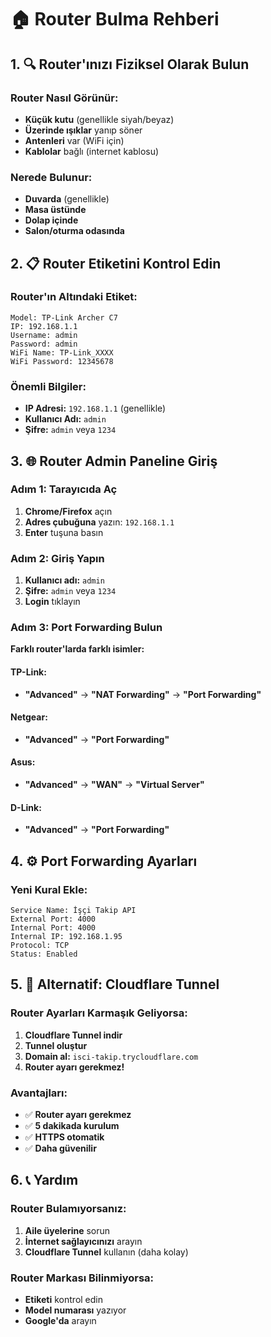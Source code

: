 # 🏠 Router Bulma Rehberi

## 1. 🔍 Router'ınızı Fiziksel Olarak Bulun

### Router Nasıl Görünür:
- **Küçük kutu** (genellikle siyah/beyaz)
- **Üzerinde ışıklar** yanıp söner
- **Antenleri** var (WiFi için)
- **Kablolar** bağlı (internet kablosu)

### Nerede Bulunur:
- **Duvarda** (genellikle)
- **Masa üstünde**
- **Dolap içinde**
- **Salon/oturma odasında**

## 2. 📋 Router Etiketini Kontrol Edin

### Router'ın Altındaki Etiket:
```
Model: TP-Link Archer C7
IP: 192.168.1.1
Username: admin
Password: admin
WiFi Name: TP-Link_XXXX
WiFi Password: 12345678
```

### Önemli Bilgiler:
- **IP Adresi:** `192.168.1.1` (genellikle)
- **Kullanıcı Adı:** `admin`
- **Şifre:** `admin` veya `1234`

## 3. 🌐 Router Admin Paneline Giriş

### Adım 1: Tarayıcıda Aç
1. **Chrome/Firefox** açın
2. **Adres çubuğuna** yazın: `192.168.1.1`
3. **Enter** tuşuna basın

### Adım 2: Giriş Yapın
1. **Kullanıcı adı:** `admin`
2. **Şifre:** `admin` veya `1234`
3. **Login** tıklayın

### Adım 3: Port Forwarding Bulun
**Farklı router'larda farklı isimler:**

#### TP-Link:
- **"Advanced"** → **"NAT Forwarding"** → **"Port Forwarding"**

#### Netgear:
- **"Advanced"** → **"Port Forwarding"**

#### Asus:
- **"Advanced"** → **"WAN"** → **"Virtual Server"**

#### D-Link:
- **"Advanced"** → **"Port Forwarding"**

## 4. ⚙️ Port Forwarding Ayarları

### Yeni Kural Ekle:
```
Service Name: İşçi Takip API
External Port: 4000
Internal Port: 4000
Internal IP: 192.168.1.95
Protocol: TCP
Status: Enabled
```

## 5. 🚀 Alternatif: Cloudflare Tunnel

### Router Ayarları Karmaşık Geliyorsa:
1. **Cloudflare Tunnel indir**
2. **Tunnel oluştur**
3. **Domain al:** `isci-takip.trycloudflare.com`
4. **Router ayarı gerekmez!**

### Avantajları:
- ✅ **Router ayarı gerekmez**
- ✅ **5 dakikada kurulum**
- ✅ **HTTPS otomatik**
- ✅ **Daha güvenilir**

## 6. 📞 Yardım

### Router Bulamıyorsanız:
1. **Aile üyelerine** sorun
2. **İnternet sağlayıcınızı** arayın
3. **Cloudflare Tunnel** kullanın (daha kolay)

### Router Markası Bilinmiyorsa:
- **Etiketi** kontrol edin
- **Model numarası** yazıyor
- **Google'da** arayın
